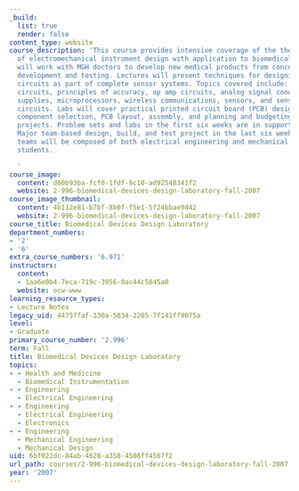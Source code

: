 ```yaml
---
_build:
  list: true
  render: false
content_type: website
course_description: 'This course provides intensive coverage of the theory and practice
  of electromechanical instrument design with application to biomedical devices. Students
  will work with MGH doctors to develop new medical products from concept to prototype
  development and testing. Lectures will present techniques for designing electronic
  circuits as part of complete sensor systems. Topics covered include: basic electronics
  circuits, principles of accuracy, op amp circuits, analog signal conditioning, power
  supplies, microprocessors, wireless communications, sensors, and sensor interface
  circuits. Labs will cover practical printed circuit board (PCB) design including
  component selection, PCB layout, assembly, and planning and budgeting for large
  projects. Problem sets and labs in the first six weeks are in support of the project.
  Major team-based design, build, and test project in the last six weeks. Student
  teams will be composed of both electrical engineering and mechanical engineering
  students.

  '
course_image:
  content: d60b93ba-fcf0-1fdf-9c10-ad92548341f2
  website: 2-996-biomedical-devices-design-laboratory-fall-2007
course_image_thumbnail:
  content: 4b112e81-b7bf-8b0f-f5e1-5f24bbae9d42
  website: 2-996-biomedical-devices-design-laboratory-fall-2007
course_title: Biomedical Devices Design Laboratory
department_numbers:
- '2'
- '6'
extra_course_numbers: '6.971'
instructors:
  content:
  - 1aa6e0b4-7eca-719c-3956-0ac44c5845a0
  website: ocw-www
learning_resource_types:
- Lecture Notes
legacy_uid: 4475ffaf-330a-5834-2205-7f141ff9075a
level:
- Graduate
primary_course_number: '2.996'
term: Fall
title: Biomedical Devices Design Laboratory
topics:
- - Health and Medicine
  - Biomedical Instrumentation
- - Engineering
  - Electrical Engineering
- - Engineering
  - Electrical Engineering
  - Electronics
- - Engineering
  - Mechanical Engineering
  - Mechanical Design
uid: 6bf022dc-84ab-4628-a358-4508ff4567f2
url_path: courses/2-996-biomedical-devices-design-laboratory-fall-2007
year: '2007'
---
```

